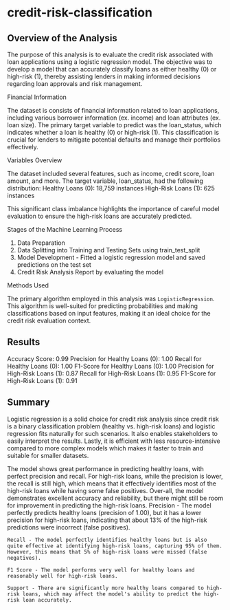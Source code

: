 # credit-risk-classification

## Overview of the Analysis

The purpose of this analysis is to evaluate the credit risk associated with loan applications using a logistic regression model.
The objective was to develop a model that can accurately classify loans as either healthy (0) or high-risk (1), thereby assisting lenders in making informed decisions regarding loan approvals and risk management.

Financial Information

The dataset is consists of financial information related to loan applications, including various borrower information (ex. income) and loan attributes (ex. loan size). The primary target variable to predict was the loan_status, which indicates whether a loan is healthy (0) or high-risk (1). This classification is crucial for lenders to mitigate potential defaults and manage their portfolios effectively.

Variables Overview

The dataset included several features, such as income, credit score, loan amount, and more. The target variable, loan_status, had the following distribution:
    Healthy Loans (0): 18,759 instances
    High-Risk Loans (1): 625 instances

This significant class imbalance highlights the importance of careful model evaluation to ensure the high-risk loans are accurately predicted.

Stages of the Machine Learning Process

1. Data Preparation
2. Data Splitting into Training and Testing Sets using train_test_split
3. Model Development - Fitted a logistic regression model and saved predictions on the test set 
4. Credit Risk Analysis Report by evaluating the model
   
Methods Used

The primary algorithm employed in this analysis was `LogisticRegression`. This algorithm is well-suited for predicting probabilities and making classifications based on input features, making it an ideal choice for the credit risk evaluation context.


## Results

Accuracy Score: 0.99
Precision for Healthy Loans (0): 1.00
Recall for Healthy Loans (0): 1.00
F1-Score for Healthy Loans (0): 1.00
Precision for High-Risk Loans (1): 0.87
Recall for High-Risk Loans (1): 0.95
F1-Score for High-Risk Loans (1): 0.91

## Summary

Logistic regression is a solid choice for credit risk analysis since credit risk is a binary classification problem (healthy vs. high-risk loans) and logistic regression fits naturally for such scenarios.  It also enables stakeholders to easily interpret the results. Lastly, it is efficient with less resource-intensive compared to more complex models which makes it faster to train and suitable for smaller datasets.

The model shows great performance in predicting healthy loans, with perfect precision and recall. For high-risk loans, while the precision is lower, the recall is still high, which means that it effectively identifies most of the high-risk loans while having some false positives. Over-all, the model  demonstrates excellent accuracy and reliability, but there might still be room for improvement in predicting the high-risk loans.
    Precision - The model perfectly predicts healthy loans (precision of 1.00), but it has a lower precision for high-risk loans, indicating that about 13% of the high-risk predictions were incorrect (false positives).

    Recall - The model perfectly identifies healthy loans but is also quite effective at identifying high-risk loans, capturing 95% of them. However, this means that 5% of high-risk loans were missed (false negatives).

    F1 Score - The model performs very well for healthy loans and reasonably well for high-risk loans.

    Support - There are significantly more healthy loans compared to high-risk loans, which may affect the model's ability to predict the high-risk loan accurately.


